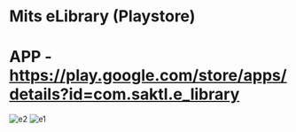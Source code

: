 # Mits eLibrary (Playstore)
# APP - https://play.google.com/store/apps/details?id=com.saktl.e_library

![e2](https://github.com/Saksham14coder/Mits_eLibrary/assets/112418122/bf75ae83-a871-4ef5-a3da-ecb9f852213d)
![e1](https://github.com/Saksham14coder/Mits_eLibrary/assets/112418122/a391abb4-c2ec-4a8d-ba9c-bdc6aee0c16b)
